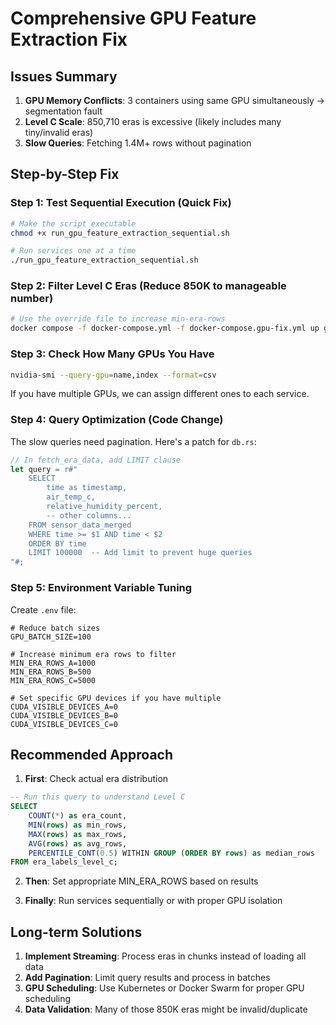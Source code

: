 # Comprehensive GPU Feature Extraction Fix

## Issues Summary
1. **GPU Memory Conflicts**: 3 containers using same GPU simultaneously → segmentation fault
2. **Level C Scale**: 850,710 eras is excessive (likely includes many tiny/invalid eras)
3. **Slow Queries**: Fetching 1.4M+ rows without pagination

## Step-by-Step Fix

### Step 1: Test Sequential Execution (Quick Fix)

```bash
# Make the script executable
chmod +x run_gpu_feature_extraction_sequential.sh

# Run services one at a time
./run_gpu_feature_extraction_sequential.sh
```

### Step 2: Filter Level C Eras (Reduce 850K to manageable number)

```bash
# Use the override file to increase min-era-rows
docker compose -f docker-compose.yml -f docker-compose.gpu-fix.yml up gpu_feature_extraction_level_c
```

### Step 3: Check How Many GPUs You Have

```bash
nvidia-smi --query-gpu=name,index --format=csv
```

If you have multiple GPUs, we can assign different ones to each service.

### Step 4: Query Optimization (Code Change)

The slow queries need pagination. Here's a patch for `db.rs`:

```rust
// In fetch_era_data, add LIMIT clause
let query = r#"
    SELECT 
        time as timestamp,
        air_temp_c,
        relative_humidity_percent,
        -- other columns...
    FROM sensor_data_merged
    WHERE time >= $1 AND time < $2
    ORDER BY time
    LIMIT 100000  -- Add limit to prevent huge queries
"#;
```

### Step 5: Environment Variable Tuning

Create `.env` file:
```env
# Reduce batch sizes
GPU_BATCH_SIZE=100

# Increase minimum era rows to filter
MIN_ERA_ROWS_A=1000
MIN_ERA_ROWS_B=500  
MIN_ERA_ROWS_C=5000

# Set specific GPU devices if you have multiple
CUDA_VISIBLE_DEVICES_A=0
CUDA_VISIBLE_DEVICES_B=0
CUDA_VISIBLE_DEVICES_C=0
```

## Recommended Approach

1. **First**: Check actual era distribution
```sql
-- Run this query to understand Level C
SELECT 
    COUNT(*) as era_count,
    MIN(rows) as min_rows,
    MAX(rows) as max_rows,
    AVG(rows) as avg_rows,
    PERCENTILE_CONT(0.5) WITHIN GROUP (ORDER BY rows) as median_rows
FROM era_labels_level_c;
```

2. **Then**: Set appropriate MIN_ERA_ROWS based on results

3. **Finally**: Run services sequentially or with proper GPU isolation

## Long-term Solutions

1. **Implement Streaming**: Process eras in chunks instead of loading all data
2. **Add Pagination**: Limit query results and process in batches
3. **GPU Scheduling**: Use Kubernetes or Docker Swarm for proper GPU scheduling
4. **Data Validation**: Many of those 850K eras might be invalid/duplicate